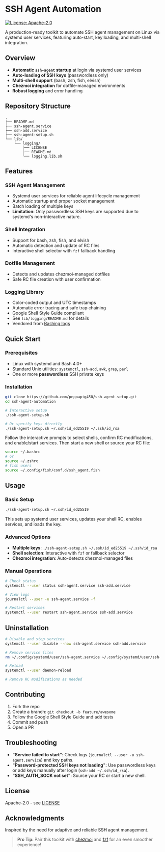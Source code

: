# SSH Agent Automation

[![License: Apache-2.0](https://img.shields.io/badge/License-Apache-2.0-yellow.svg)](./LICENSE)

A production-ready toolkit to automate SSH agent management on Linux via systemd user services, featuring auto-start, key loading, and multi-shell integration.

## Overview

* **Automatic `ssh-agent` startup** at login via systemd user services
* **Auto-loading of SSH keys** (passwordless only)
* **Multi-shell support** (bash, zsh, fish, elvish)
* **Chezmoi integration** for dotfile-managed environments
* **Robust logging** and error handling

## Repository Structure

```
.
├── README.md
├── ssh-agent.service
├── ssh-add.service
├── ssh-agent-setup.sh
└── lib/
    └── logging/
        ├── LICENSE
        ├── README.md
        └── logging.lib.sh
```

## Features

### SSH Agent Management

* Systemd user services for reliable agent lifecycle management
* Automatic startup and proper socket management
* Batch loading of multiple keys
* **Limitation**: Only passwordless SSH keys are supported due to systemd's non-interactive nature.

### Shell Integration

* Support for bash, zsh, fish, and elvish
* Automatic detection and update of RC files
* Interactive shell selector with `fzf` fallback handling

### Dotfile Management

* Detects and updates chezmoi-managed dotfiles
* Safe RC file creation with user confirmation

### Logging Library

* Color-coded output and UTC timestamps
* Automatic error tracing and safe trap chaining
* Google Shell Style Guide compliant
* See `lib/logging/README.md` for details
* Vendored from [Bashing logs](https://github.com/peppapig450/bashing-logs)

## Quick Start

### Prerequisites

* Linux with systemd and Bash 4.0+
* Standard Unix utilities: `systemctl`, `ssh-add`, `awk`, `grep`, `perl`
* One or more **passwordless** SSH private keys

### Installation

```bash
git clone https://github.com/peppapig450/ssh-agent-setup.git
cd ssh-agent-automation

# Interactive setup
./ssh-agent-setup.sh

# Or specify keys directly
./ssh-agent-setup.sh ~/.ssh/id_ed25519 ~/.ssh/id_rsa
```

Follow the interactive prompts to select shells, confirm RC modifications, and enable/start services. Then start a new shell or source your RC file:

```bash
source ~/.bashrc
# or
source ~/.zshrc
# fish users
source ~/.config/fish/conf.d/ssh_agent.fish
```

## Usage

### Basic Setup

```bash
./ssh-agent-setup.sh ~/.ssh/id_ed25519
```

This sets up systemd user services, updates your shell RC, enables services, and loads the key.

### Advanced Options

* **Multiple keys**: `./ssh-agent-setup.sh ~/.ssh/id_ed25519 ~/.ssh/id_rsa`
* **Shell selection**: Interactive with `fzf` or fallback selector
* **Chezmoi integration**: Auto-detects chezmoi-managed files

### Manual Operations

```bash
# Check status
systemctl --user status ssh-agent.service ssh-add.service

# View logs
journalctl --user -u ssh-agent.service -f

# Restart services
systemctl --user restart ssh-agent.service ssh-add.service
```

## Uninstallation

```bash
# Disable and stop services
systemctl --user disable --now ssh-agent.service ssh-add.service

# Remove service files
rm ~/.config/systemd/user/ssh-agent.service ~/.config/systemd/user/ssh-add.service

# Reload
systemctl --user daemon-reload

# Remove RC modifications as needed
```

## Contributing

1. Fork the repo
2. Create a branch: `git checkout -b feature/awesome`
3. Follow the Google Shell Style Guide and add tests
4. Commit and push
5. Open a PR

## Troubleshooting

* **"Service failed to start"**: Check logs (`journalctl --user -u ssh-agent.service`) and key paths.
* **"Password-protected SSH keys not loading"**: Use passwordless keys or add keys manually after login (`ssh-add ~/.ssh/id_rsa`).
* **"SSH_AUTH_SOCK not set"**: Source your RC or start a new shell.

## License

Apache-2.0 - see [LICENSE](./LICENSE)

## Acknowledgments

Inspired by the need for adaptive and reliable SSH agent management.

> **Pro Tip**: Pair this toolkit with [chezmoi](https://chezmoi.io/) and [fzf](https://github.com/junegunn/fzf) for an even smoother experience!
